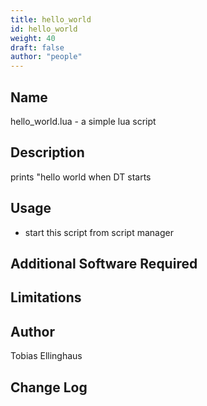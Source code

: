 ```yaml
---
title: hello_world
id: hello_world
weight: 40
draft: false
author: "people"
---
```


## Name

hello_world.lua - a simple lua script 

## Description

prints "hello world when DT starts

## Usage

* start this script from script manager

## Additional Software Required


## Limitations


## Author

Tobias Ellinghaus

## Change Log
